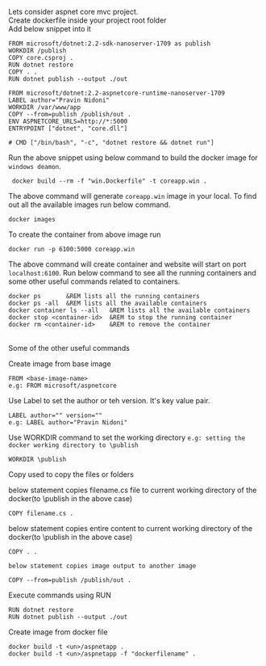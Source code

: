 Lets consider aspnet core mvc project.
<br />
Create dockerfile inside your project root folder
<br />
Add below snippet into it
```
FROM microsoft/dotnet:2.2-sdk-nanoserver-1709 as publish
WORKDIR /publish
COPY core.csproj .
RUN dotnet restore
COPY . .
RUN dotnet publish --output ./out

FROM microsoft/dotnet:2.2-aspnetcore-runtime-nanoserver-1709 
LABEL author="Pravin Nidoni"
WORKDIR /var/www/app
COPY --from=publish /publish/out .
ENV ASPNETCORE_URLS=http://*:5000
ENTRYPOINT ["dotnet", "core.dll"]

# CMD ["/bin/bash", "-c", "dotnet restore && dotnet run"]

```
Run the above snippet using below command to build the docker image for `windows deamon`.
```
 docker build --rm -f "win.Dockerfile" -t coreapp.win .
```
The above command will generate `coreapp.win` image in your local.
To find out all the available images run below command.
```
docker images
```
To create the container from above image run 
```
docker run -p 6100:5000 coreapp.win
```
The above command will create container and website will start on port `localhost:6100`. Run below command to see all the running containers and some other useful commands related to containers.
```
docker ps		&REM lists all the running containers
docker ps -all	&REM lists all the available containers
docker container ls --all	&REM lists all the available containers
docker stop <container-id>	&REM to stop the running container
docker rm <container-id>	&REM to remove the container
```
<br />
Some of the other useful commands

Create image from base image
```
FROM <base-image-name>
e.g: FROM microsoft/aspnetcore
```
Use Label to set the author or teh version. It's key value pair.
```
LABEL author="" version=""
e.g: LABEL author="Pravin Nidoni"
```
Use WORKDIR command to set the working directory `e.g: setting the docker working directory to \publish`
```
WORKDIR \publish
```
Copy used to copy the files or folders

below statement copies filename.cs file to current working directory of the docker(to \publish in the above case)
```
COPY filename.cs .
```
below statement copies entire content to current working directory of the docker(to \publish in the above case)
```
COPY . .
```
`below statement copies image output to another image`
```
COPY --from=publish /publish/out .
```
Execute commands using RUN
```
RUN dotnet restore
RUN dotnet publish --output ./out
```
Create image from docker file
```
docker build -t <un>/aspnetapp .
docker build -t <un>/aspnetapp -f "dockerfilename" .
```

